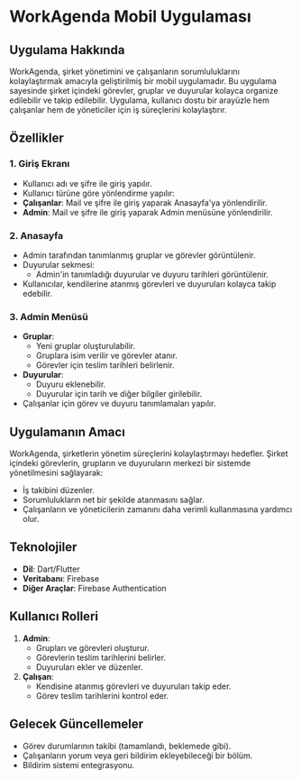 # WorkAgenda Mobil Uygulaması

## Uygulama Hakkında
WorkAgenda, şirket yönetimini ve çalışanların sorumluluklarını kolaylaştırmak amacıyla geliştirilmiş bir mobil uygulamadır. Bu uygulama sayesinde şirket içindeki görevler, gruplar ve duyurular kolayca organize edilebilir ve takip edilebilir. Uygulama, kullanıcı dostu bir arayüzle hem çalışanlar hem de yöneticiler için iş süreçlerini kolaylaştırır.

## Özellikler

### 1. Giriş Ekranı
- Kullanıcı adı ve şifre ile giriş yapılır.
- 	Kullanıcı türüne göre yönlendirme yapılır:
  - **Çalışanlar**: Mail ve şifre ile giriş yaparak Anasayfa'ya yönlendirilir.
  - **Admin**: Mail ve şifre ile giriş yaparak Admin menüsüne yönlendirilir.

### 2. Anasayfa
- Admin tarafından tanımlanmış gruplar ve görevler görüntülenir.
- Duyurular sekmesi:
  - Admin'in tanımladığı duyurular ve duyuru tarihleri görüntülenir.
- Kullanıcılar, kendilerine atanmış görevleri ve duyuruları kolayca takip edebilir.

### 3. Admin Menüsü
- **Gruplar**:
  - Yeni gruplar oluşturulabilir.
  - Gruplara isim verilir ve görevler atanır.
  - Görevler için teslim tarihleri belirlenir.
- **Duyurular**:
  - Duyuru eklenebilir.
  - Duyurular için tarih ve diğer bilgiler girilebilir.
- Çalışanlar için görev ve duyuru tanımlamaları yapılır.

## Uygulamanın Amacı
WorkAgenda, şirketlerin yönetim süreçlerini kolaylaştırmayı hedefler. Şirket içindeki görevlerin, grupların ve duyuruların merkezi bir sistemde yönetilmesini sağlayarak:
- İş takibini düzenler.
- Sorumlulukların net bir şekilde atanmasını sağlar.
- Çalışanların ve yöneticilerin zamanını daha verimli kullanmasına yardımcı olur.

## Teknolojiler
- **Dil**: Dart/Flutter
- **Veritabanı**: Firebase
- **Diğer Araçlar**: Firebase Authentication

## Kullanıcı Rolleri
1. **Admin**:
   - Grupları ve görevleri oluşturur.
   - Görevlerin teslim tarihlerini belirler.
   - Duyuruları ekler ve düzenler.
2. **Çalışan**:
   - Kendisine atanmış görevleri ve duyuruları takip eder.
   - Görev teslim tarihlerini kontrol eder.


## Gelecek Güncellemeler
- Görev durumlarının takibi (tamamlandı, beklemede gibi).
- Çalışanların yorum veya geri bildirim ekleyebileceği bir bölüm.
- Bildirim sistemi entegrasyonu.




